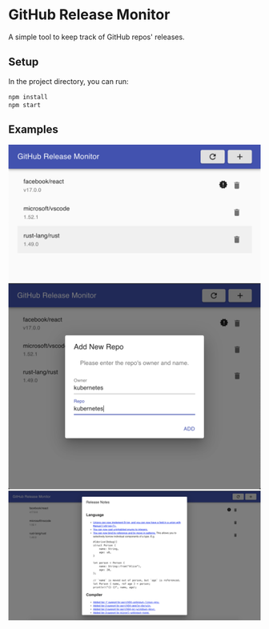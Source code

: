 # GitHub Release Monitor

A simple tool to keep track of GitHub repos' releases.

## Setup

In the project directory, you can run:

```
npm install
npm start
```


## Examples

![Alt text](resources/Example1.png)
![Alt text](resources/Example2.png)
![Alt text](resources/Example3.png)
